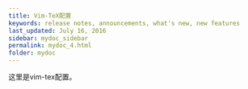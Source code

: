 ```yaml
---
title: Vim-TeX配置
keywords: release notes, announcements, what's new, new features
last_updated: July 16, 2016
sidebar: mydoc_sidebar
permalink: mydoc_4.html
folder: mydoc
---
```




这里是vim-tex配置。